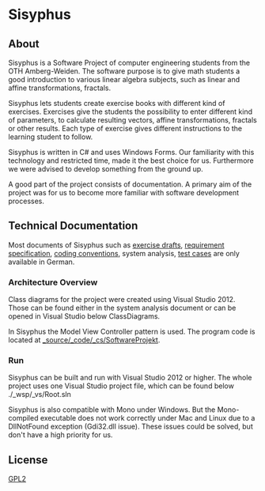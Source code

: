# Sisyphus 

## About
Sisyphus is a Software Project of computer engineering students from the OTH Amberg-Weiden. The software purpose is to give math students a good introduction to various linear algebra subjects, such as linear and affine transformations, fractals.

Sisyphus lets students create exercise books with different kind of exercises. Exercises give the students the possibility to enter different kind of parameters, to calculate resulting vectors, affine transformations, fractals or other results. Each type of exercise gives different instructions to the learning student to follow. 

Sisyphus is written in C# and uses Windows Forms. Our familiarity with this technology and restricted time, made it the best choice for us. Furthermore we were advised to develop something from the ground up.

A good part of the project consists of documentation. A primary aim of the project was for us to become more familiar with software development processes.

## Technical Documentation
Most documents of Sisyphus such as [exercise drafts](https://github.com/Softwareprojekt/Sisyphus/tree/dev/_source/_analysis/GUI), [requirement specification](https://github.com/Softwareprojekt/Sisyphus/blob/dev/_source/_analysis/Anforderungen(XYZ)_Sisyphus.docx), [coding conventions](https://github.com/Softwareprojekt/Sisyphus/blob/dev/_organisation/_process/CodingGuideline.docx), system analysis, [test cases](https://github.com/Softwareprojekt/Sisyphus/tree/dev/_source/_analysis/Test%20Cases) are only available in German. 

### Architecture Overview
Class diagrams for the project were created using Visual Studio 2012. Those can be found either in the system analysis document or can be opened in Visual Studio below ClassDiagrams.

In Sisyphus the Model View Controller pattern is used. The program code is located at 
[_source/_code/_cs/SoftwareProjekt](https://github.com/Softwareprojekt/Sisyphus/tree/dev/_source/_code/_cs/SoftwareProjekt).


### Run
Sisyphus can be built and run with Visual Studio 2012 or higher. The whole project uses one Visual Studio project file, which can be found below ./_wsp/_vs/Root.sln

Sisyphus is also compatible with Mono under Windows. But the Mono-compiled executable does not work correctly under Mac and Linux due to a DllNotFound exception (Gdi32.dll issue). 
These issues could be solved, but don't have a high priority for us.

## License
[GPL2](http://www.gnu.org/licenses/old-licenses/gpl-2.0.html)
